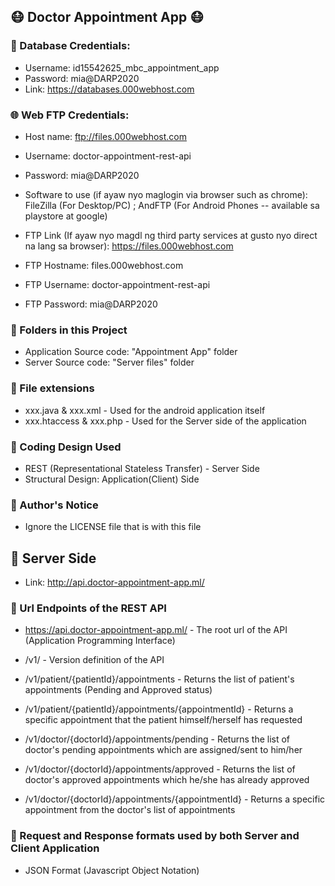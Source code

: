 ## :mask: Doctor Appointment App :mask:

### :key: Database Credentials:
- Username: id15542625_mbc_appointment_app
- Password: mia@DARP2020
- Link: https://databases.000webhost.com

### :globe_with_meridians: Web FTP Credentials:
- Host name: ftp://files.000webhost.com
- Username: doctor-appointment-rest-api
- Password: mia@DARP2020

- Software to use (if ayaw nyo maglogin via browser such as chrome): FileZilla (For Desktop/PC) ; AndFTP (For Android Phones -- available sa playstore at google)
- FTP Link (If ayaw nyo magdl ng third party services at gusto nyo direct na lang sa browser): https://files.000webhost.com

- FTP Hostname: files.000webhost.com
- FTP Username: doctor-appointment-rest-api
- FTP Password: mia@DARP2020

### :open_file_folder: Folders in this Project
- Application Source code: "Appointment App" folder
- Server Source code: "Server files" folder

### :page_with_curl: File extensions
- xxx.java & xxx.xml - Used for the android application itself
- xxx.htaccess & xxx.php - Used for the Server side of the application

### :memo: Coding Design Used
- REST (Representational Stateless Transfer) - Server Side
- Structural Design: Application(Client) Side

### :bookmark_tabs: Author's Notice
- Ignore the LICENSE file that is with this file

## :ticket: Server Side
- Link: http://api.doctor-appointment-app.ml/

### :link: Url Endpoints of the REST API
- https://api.doctor-appointment-app.ml/ - The root url of the API (Application Programming Interface)
- /v1/ - Version definition of the API

- /v1/patient/{patientId}/appointments - Returns the list of patient's appointments (Pending and Approved status)
- /v1/patient/{patientId}/appointments/{appointmentId} - Returns a specific appointment that the patient himself/herself has requested

- /v1/doctor/{doctorId}/appointments/pending - Returns the list of doctor's pending appointments which are assigned/sent to him/her
- /v1/doctor/{doctorId}/appointments/approved - Returns the list of doctor's approved appointments which he/she has already approved
- /v1/doctor/{doctorId}/appointments/{appointmentId} - Returns a specific appointment from the doctor's list of appointments

### :trident: Request and Response formats used by both Server and Client Application
- JSON Format (Javascript Object Notation) 
